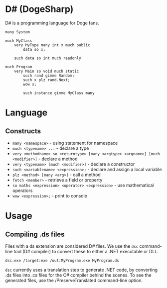# D# (DogeSharp)

D# is a programming language for Doge fans.

```
many System

much MyClass
	very MyType many int x much public
		data so x;

	such data so int much readonly

much Program
	very Main so void much static
		such rand gimme Random;
		such x plz rand.Next;
		wow x;
		
		such instance gimme MyClass many 

```

# Language
## Constructs
* `many <namespace>` - using statement for namespace
* `much <typename> ...` - declare a type
* `very <methodname> so <returntype> [many <argtype> <argname>] [much <modifier>]` - declare a method
* `very <typename> [much <modifier>]` - declare a constructor
* `such <variablename> <expression>;` - declare and assign a local variable
* `plz <method> [many <arg>]` - call a method
* `fetch <member>` - retrieve a field or property
* `so maths <expression> <operator> <expression>` - use mathematical operators
* `wow <expression>;` - print to console

# Usage
## Compiling .ds files
Files with a ds extension are considered D# files. We use the `dsc` command-line tool (D# compiler) to convert these to either a .NET executable or DLL.

`dsc.exe /target:exe /out:MyProgram.exe MyProgram.ds`

`dsc` currently uses a translation step to generate .NET code, by converting .ds files into .cs files for the C# compiler behind the scenes. To see the generated files, use the /PreserveTranslated command-line option.
